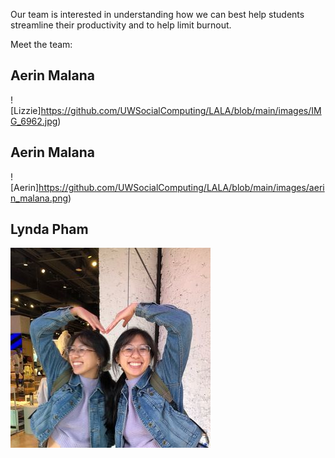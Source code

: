 
Our team is interested in understanding how we can best help students streamline their productivity and to help limit burnout.

Meet the team:

## Aerin Malana

![Lizzie]https://github.com/UWSocialComputing/LALA/blob/main/images/IMG_6962.jpg)

## Aerin Malana

![Aerin]https://github.com/UWSocialComputing/LALA/blob/main/images/aerin_malana.png)

## Lynda Pham

![Lynda](https://github.com/UWSocialComputing/LALA/blob/main/images/Lynda%20Profile.jpeg)

